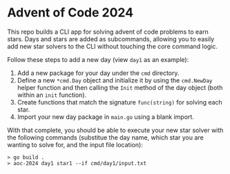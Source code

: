 # Advent of Code 2024

This repo builds a CLI app for solving advent of code problems to earn stars.  Days and stars are added as subcommands, allowing you to easily add new star solvers to the CLI without touching the core command logic.

Follow these steps to add a new day (view `day1` as an example):

1. Add a new package for your day under the `cmd` directory.
2. Define a new `*cmd.Day` object and initialize it by using the `cmd.NewDay` helper function and then calling the `Init` method of the day object (both within an `init` function).
3. Create functions that match the signature `func(string)` for solving each star.
4. Import your new day package in `main.go` using a blank import.

With that complete, you should be able to execute your new star solver with the following commands (substitue the day name, which star you are wanting to solve for, and the input file location):

```
> go build .
> aoc-2024 day1 star1 --if cmd/day1/input.txt
```